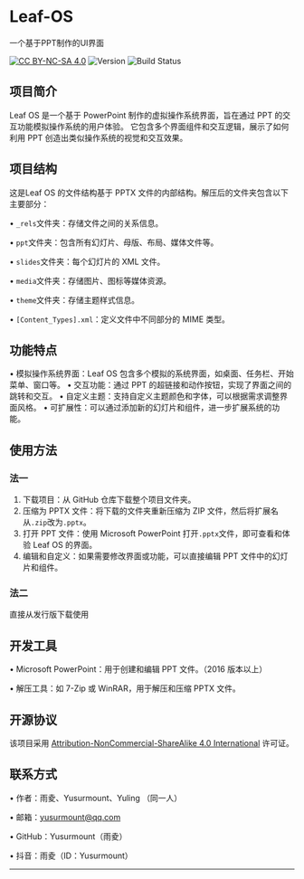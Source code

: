 # Leaf-OS
一个基于PPT制作的UI界面

[![CC BY-NC-SA 4.0][cc-by-nc-sa-shield]][cc-by-nc-sa] ![Version](https://img.shields.io/badge/version-Preview-yellow) ![Build Status](https://img.shields.io/badge/build-in%20progress-yellow)


## 项目简介
Leaf OS 是一个基于 PowerPoint 制作的虚拟操作系统界面，旨在通过 PPT 的交互功能模拟操作系统的用户体验。
它包含多个界面组件和交互逻辑，展示了如何利用 PPT 创造出类似操作系统的视觉和交互效果。

## 项目结构
这是Leaf OS 的文件结构基于 PPTX 文件的内部结构。解压后的文件夹包含以下主要部分：

• `_rels`文件夹：存储文件之间的关系信息。

• `ppt`文件夹：包含所有幻灯片、母版、布局、媒体文件等。

• `slides`文件夹：每个幻灯片的 XML 文件。

• `media`文件夹：存储图片、图标等媒体资源。

• `theme`文件夹：存储主题样式信息。

• `[Content_Types].xml`：定义文件中不同部分的 MIME 类型。


## 功能特点

• 模拟操作系统界面：Leaf OS 包含多个模拟的系统界面，如桌面、任务栏、开始菜单、窗口等。
• 交互功能：通过 PPT 的超链接和动作按钮，实现了界面之间的跳转和交互。
• 自定义主题：支持自定义主题颜色和字体，可以根据需求调整界面风格。
• 可扩展性：可以通过添加新的幻灯片和组件，进一步扩展系统的功能。


## 使用方法
### 法一
1. 下载项目：从 GitHub 仓库下载整个项目文件夹。
2. 压缩为 PPTX 文件：将下载的文件夹重新压缩为 ZIP 文件，然后将扩展名从`.zip`改为`.pptx`。
3. 打开 PPT 文件：使用 Microsoft PowerPoint 打开`.pptx`文件，即可查看和体验 Leaf OS 的界面。
4. 编辑和自定义：如果需要修改界面或功能，可以直接编辑 PPT 文件中的幻灯片和组件。

### 法二
直接从发行版下载使用


## 开发工具

• Microsoft PowerPoint：用于创建和编辑 PPT 文件。（2016 版本以上）

• 解压工具：如 7-Zip 或 WinRAR，用于解压和压缩 PPTX 文件。


## 开源协议

该项目采用 [Attribution-NonCommercial-ShareAlike 4.0 International](LICENSE) 许可证。



[cc-by-nc-sa]: http://creativecommons.org/licenses/by-nc-sa/4.0/
[cc-by-nc-sa-shield]: https://img.shields.io/badge/License-CC%20BY--NC--SA%204.0-lightgrey.svg


## 联系方式

• 作者：雨夌、Yusurmount、Yuling （同一人）

• 邮箱：yusurmount@qq.com

• GitHub：Yusurmount（雨夌）

• 抖音：雨夌（ID：Yusurmount）


---


